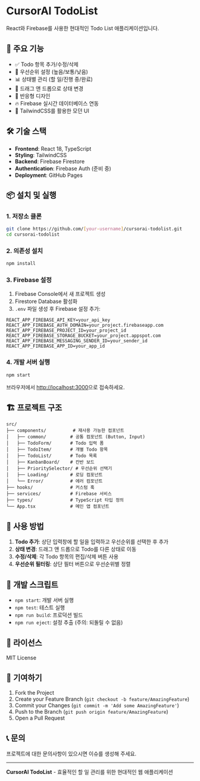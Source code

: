 # CursorAI TodoList

React와 Firebase를 사용한 현대적인 Todo List 애플리케이션입니다.

## 🚀 주요 기능

- ✅ Todo 항목 추가/수정/삭제
- 🎯 우선순위 설정 (높음/보통/낮음)
- 📊 상태별 관리 (할 일/진행 중/완료)
- 🔄 드래그 앤 드롭으로 상태 변경
- 📱 반응형 디자인
- 🔥 Firebase 실시간 데이터베이스 연동
- 🎨 TailwindCSS를 활용한 모던 UI

## 🛠️ 기술 스택

- **Frontend**: React 18, TypeScript
- **Styling**: TailwindCSS
- **Backend**: Firebase Firestore
- **Authentication**: Firebase Auth (준비 중)
- **Deployment**: GitHub Pages

## 📦 설치 및 실행

### 1. 저장소 클론
```bash
git clone https://github.com/[your-username]/cursorai-todolist.git
cd cursorai-todolist
```

### 2. 의존성 설치
```bash
npm install
```

### 3. Firebase 설정
1. Firebase Console에서 새 프로젝트 생성
2. Firestore Database 활성화
3. `.env` 파일 생성 후 Firebase 설정 추가:

```env
REACT_APP_FIREBASE_API_KEY=your_api_key
REACT_APP_FIREBASE_AUTH_DOMAIN=your_project.firebaseapp.com
REACT_APP_FIREBASE_PROJECT_ID=your_project_id
REACT_APP_FIREBASE_STORAGE_BUCKET=your_project.appspot.com
REACT_APP_FIREBASE_MESSAGING_SENDER_ID=your_sender_id
REACT_APP_FIREBASE_APP_ID=your_app_id
```

### 4. 개발 서버 실행
```bash
npm start
```

브라우저에서 [http://localhost:3000](http://localhost:3000)으로 접속하세요.

## 🏗️ 프로젝트 구조

```
src/
├── components/          # 재사용 가능한 컴포넌트
│   ├── common/         # 공통 컴포넌트 (Button, Input)
│   ├── TodoForm/       # Todo 입력 폼
│   ├── TodoItem/       # 개별 Todo 항목
│   ├── TodoList/       # Todo 목록
│   ├── KanbanBoard/    # 칸반 보드
│   ├── PrioritySelector/ # 우선순위 선택기
│   ├── Loading/        # 로딩 컴포넌트
│   └── Error/          # 에러 컴포넌트
├── hooks/              # 커스텀 훅
├── services/           # Firebase 서비스
├── types/              # TypeScript 타입 정의
└── App.tsx             # 메인 앱 컴포넌트
```

## 🎯 사용 방법

1. **Todo 추가**: 상단 입력창에 할 일을 입력하고 우선순위를 선택한 후 추가
2. **상태 변경**: 드래그 앤 드롭으로 Todo를 다른 상태로 이동
3. **수정/삭제**: 각 Todo 항목의 편집/삭제 버튼 사용
4. **우선순위 필터링**: 상단 필터 버튼으로 우선순위별 정렬

## 🔧 개발 스크립트

- `npm start`: 개발 서버 실행
- `npm test`: 테스트 실행
- `npm run build`: 프로덕션 빌드
- `npm run eject`: 설정 추출 (주의: 되돌릴 수 없음)

## 📝 라이선스

MIT License

## 🤝 기여하기

1. Fork the Project
2. Create your Feature Branch (`git checkout -b feature/AmazingFeature`)
3. Commit your Changes (`git commit -m 'Add some AmazingFeature'`)
4. Push to the Branch (`git push origin feature/AmazingFeature`)
5. Open a Pull Request

## 📞 문의

프로젝트에 대한 문의사항이 있으시면 이슈를 생성해 주세요.

---

**CursorAI TodoList** - 효율적인 할 일 관리를 위한 현대적인 웹 애플리케이션
